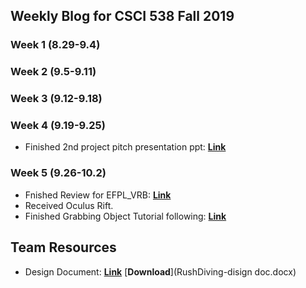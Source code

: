 ## Weekly Blog for CSCI 538 Fall 2019
### Week 1 (8.29-9.4)
### Week 2 (9.5-9.11)
### Week 3 (9.12-9.18)
### Week 4 (9.19-9.25)
* Finished 2nd project pitch presentation ppt: [**Link**](https://docs.google.com/presentation/d/1E8LGEj0UPF8qesy_zNgi-hjIeKeVihfnRKT3FRUYJCk/edit#slide=id.g1f87997393_0_782)

### Week 5 (9.26-10.2)
* Fnished Review for EFPL_VRB: [**Link**](https://piazza.com/class/jv4uff58gjj3se?cid=96)
* Received Oculus Rift.
* Finished Grabbing Object Tutorial following: [**Link**](https://www.youtube.com/watch?v=sxvKGVDmYfY&t=61s)


## Team Resources
* Design Document: [**Link**](https://docs.google.com/document/d/17v2bZVIl01x1x3LMM5GwDfaFUdmsQX9AU4gWlhw2sLs/edit?usp=sharing) [**Download**](RushDiving-disign doc.docx)
